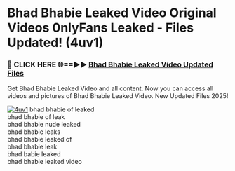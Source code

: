 # Bhad Bhabie Leaked Video Original Videos 0nlyFans Leaked - Files Updated! (4uv1)

<h3>🔴 CLICK HERE 🌐==►► <a href="https://tinyurl.com/4seja8ks" rel="nofollow">Bhad Bhabie Leaked Video Updated Files</a></h3>

Get Bhad Bhabie Leaked Video and all content. Now you can access all videos and pictures of Bhad Bhabie Leaked Video. New Updated Files 2025!

[![4uv1](https://i.imgur.com/EWjZXRe.gif)](https://tinyurl.com/4seja8ks)
bhad bhabie of leaked<br>
bhad bhabie of leak<br>
bhad bhabie nude leaked<br>
bhad bhabie leaks<br>
bhad bhabie leaked of<br>
bhad bhabie leak<br>
bhad babie leaked<br>
bhad bhabie leaked video